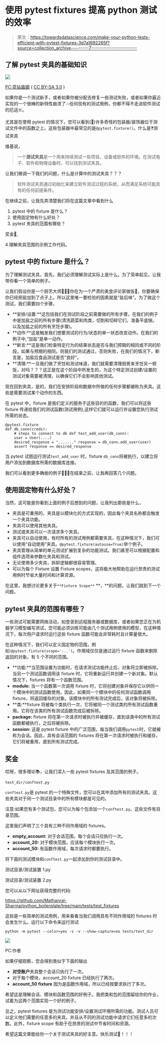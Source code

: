 # 使用 pytest fixtures 提高 python 测试的效率

> 原文：<https://towardsdatascience.com/make-your-python-tests-efficient-with-pytest-fixtures-3d7a1892265f?source=collection_archive---------7----------------------->

## 了解 pytest 夹具的基础知识

![](img/fa395058e48aa769dccb6f5d0a301872.png)

[PC:蓝钻画廊](https://www.thebluediamondgallery.com/notepad01/t/testing.html) ( [CC BY-SA 3.0](https://creativecommons.org/licenses/by-sa/3.0/) )

如果你是一个测试新手，或者如果你被分配去修复一些测试失败，或者如果你最近实现的一个很棒的新特性崩溃了💥任何现有的测试用例，你都不得不走进软件测试的厄运☠️。

尤其是在使用 pytest 的情况下，您可以看到(👀)许多奇怪的包装器/装饰器位于测试文件中的函数之上。这些包装器中最常见的是`@pytest.fixture()`。什么是❓测试夹具

维基说，

> 一个**测试夹具**是一个用来持续测试一些项目、设备或软件的环境。在测试电子、软件和物理设备时，可以找到测试夹具。

让我们微调一下我们的问题，什么是计算中的测试夹具？？？

> 软件测试夹具通过初始化来建立软件测试过程的系统，从而满足系统可能具有的任何前提条件。

在继续之前，让我先弄清楚我们将在这篇文章中看到什么

1.  pytest 中的 fixture 是什么？
2.  使用固定物有什么好处？
3.  pytest 夹具的范围有哪些？

奖金🎁,

4.理解夹具范围的示例工作代码。

## pytest 中的 fixture 是什么？

为了理解测试夹具，首先，我们必须理解测试实际上是什么。为了简单起见，让我带你看一个简单的例子。

让我们假设你是一个厨艺大师👨🏻‍🍳你在为一个严肃的美食评论家做饭🚨，你要确保你已经把盐加到了点子上。所以这里唯一要检验的因素就是“盐后味”。为了做这个测试，我们需要四个步骤，

*   **安排/设置:**这包括我们在测试阶段之前需要做的所有步骤，在我们的例子中是加盐之前的所有步骤(清洗蔬菜和肉类，切割和切碎它们，准备平底锅，以及加盐之前的所有烹饪步骤)。
*   **动作:**这是触发我们想要测试的行为/状态的单一状态改变动作。在我们的例子中,“加盐”是单一动作。
*   **断言:**这是我们检查特定行为的结果状态是否与我们预期的相同或不同的阶段，如果与预期的相同，则我们的测试通过，否则失败，在我们的情况下，断言是，加盐后食品测试是否“良好”。
*   **清理:**一旦我们做了烹饪和测试味道，我们就需要清理厨房来烹饪另一顿饭，对吗？？？这正是在这个阶段中所发生的，为这个特定测试创建/设置的测试对象需要被清理，以确保它们不会影响其他测试。

现在回到夹具，是的，我们在安排阶段和数据中所做的任何步骤都被称为夹具。这些是需要测试某个动作的东西。

在 pytest 中，fixture 是我们定义的服务于这些目的的函数，我们可以将这些 fixture 传递给我们的测试函数(测试用例),这样它们就可以运行并设置您执行测试所需的状态。

```
@pytest.fixture
def db_conn(creds):
    # steps to connect to db def test_add_user(db_conn):
    user = User(....)
    desired_response = "......." response = db_conn.add_user(user)
    assert response == desired_response
```

当 pytest 试图运行测试`test_add_user` 时，fixture `db_conn`将被执行，以建立将用户添加到数据库所需的数据库连接。

我们可以看到更多确凿的例子👨🏻‍💻在结束之前，让我再回答几个问题。

## 使用固定物有什么好处？

当然，这可能是你看到上面的例子后想到的问题，让我列出那些是什么，

*   夹具是可重用的，夹具是以模块化的方式实现的，因此每个夹具名称都会触发一个夹具功能。
*   夹具可以使用其他夹具。
*   测试或夹具可以一次请求多个夹具。
*   夹具可以自动使用，有时所有的测试用例都需要夹具，在这种情况下，我们可以使用“自动使用”夹具。`@pytest.fixture(autouse=True)`举个例子。
*   夹具管理从简单的单元测试扩展到复杂的功能测试。我们甚至可以根据配置和组件选项来参数化夹具和测试。
*   无论使用多少夹具，拆卸逻辑都很容易管理。
*   可以为每个 Fixture 设置 Fixture scopes，这将极大地帮助在运行昂贵的测试用例时节省大量时间和计算资源。

在这里，我想讨论更多关于`**Fixture Scope**` **，**的问题，让我们跳到下一个问题。

## pytest 夹具的范围有哪些？

一些测试可能需要网络活动，如登录到远程服务器或数据库，或者如果您正在为机器学习模型编写测试，您可能必须训练可能由几个测试用例使用的模型，在这种情况下，每次用户请求时运行这些 fixture 函数可能会非常耗时且计算量很大。

在这种情况下，我们可以定义固定物的范围，例如:`@pytest.fixture(scope='...')`。作用域仅仅是通过运行 fixture 函数来删除返回的对象。有 5 个不同的范围。

*   **功能:**当范围设置为功能时，在请求测试功能终止后，对象将立即被拆除。当另一个测试函数调用该 fixture 时，它将重新运行并创建一个新对象。默认情况下，fixtures 将有一个函数范围。
*   **module:** 当一个函数第一次调用 fixture 时，它将创建对象并保存它以供同一个模块中的测试函数使用。因此，如果同一个模块中的任何测试函数调用 fixture，将返回缓存的对象。该模块中的所有测试完成后，该对象将被拆除。
*   **类:**fixture 将被每个类执行一次，它将被同一个测试类的所有测试函数重用。它将在该类的所有测试函数完成后被拆除。
*   **package:** fixture 将在第一次请求时被执行并被缓存，直到该类中的所有测试函数都被执行，之后将被拆除。
*   **session:** 这是 pytest fixture 中的广泛范围，每当我们调用`pytest`时，它就被称为会话。因此，具有会话范围的 fixtures 将在第一次请求时被执行和缓存，它们将被重用，直到所有测试完成。

## 奖金

哎呀，很多理论📚，让我们深入一些 pytest fixtures 及其范围的例子。

`test_dir/conftest.py`

`conftest.py`是 pytest 的一个特殊文件，您可以在其中添加所有的测试夹具。这些夹具对于同一个测试目录中的所有模块都是可见的。

注意:如果您有多个测试包，您可以为每个包添加一个`conftest.py`。这些文件有目录范围。

这里我们声明了三个具有三种不同作用域的 fixtures。

*   **empty_account:** 对于会话范围，每个会话只应执行一次。
*   **account_20:** 对于模块范围，应该每个模块执行一次。
*   **account_50:** 有函数作用域，每次请求时都要执行。

将下面的测试模块和`conftest.py`一起添加到你的测试目录中。

测试目录/测试装置 1.py

测试目录/测试装置 2.py

您可以从以下网址获得完整的代码:

<https://github.com/Mathanraj-Sharma/python_boilerplate/tree/main/tests/test_fixtures>  

这些是一些简单的测试用例，用来看看当我们调用具有不同作用域的 fixtures 时会发生什么。运行以下命令来运行测试

```
python -m pytest --color=yes -s -v --show-capture=no tests/test_dir
```

![](img/398bbacc944b9c7517fb44e230b996b2.png)

PC:作者

如果仔细观察，您会得到类似于下面的输出

*   **对空账户**夹具整个会话只执行了一次。
*   对于每个模块，account_20 fixture 已经执行了两次。
*   **account_50 fixture** 因为是函数作用域，所以已经按要求执行了多次。

希望这是理解会话、模块和函数范围的好例子。我把类和包的范围留给你的作业，试着为这两个范围实现一个好的例子。

总之，pytest fixtures 是为测试功能安排/设置测试环境所需的功能。测试人员可以定义他们需要的任意多的夹具，并且从不同的测试功能中请求它们任意多的次数。此外，fixture scope 有助于在昂贵的测试中节省时间和资源。

希望这篇文章能给你一个关于测试夹具的好主意。快乐测试🤗！！！